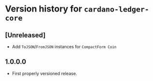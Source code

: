 # Version history for `cardano-ledger-core`

## [Unreleased]

* Add `ToJSON`/`FromJSON` instances for `CompactForm Coin`

## 1.0.0.0

* First properly versioned release.
